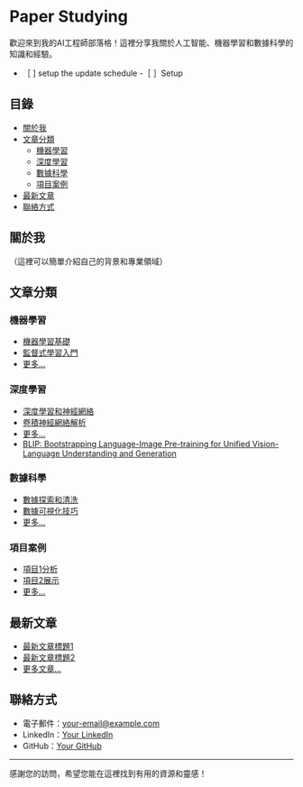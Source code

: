 # Paper Studying

歡迎來到我的AI工程師部落格！這裡分享我關於人工智能、機器學習和數據科學的知識和經驗。

- ［ ] setup the update schedule
-［ ］Setup

## 目錄
- [關於我](#關於我)
- [文章分類](#文章分類)
  - [機器學習](#機器學習)
  - [深度學習](#深度學習)
  - [數據科學](#數據科學)
  - [項目案例](#項目案例)
- [最新文章](#最新文章)
- [聯絡方式](#聯絡方式)

## 關於我
（這裡可以簡單介紹自己的背景和專業領域）

## 文章分類

### 機器學習
- [機器學習基礎](link-to-your-article)
- [監督式學習入門](link-to-your-article)
- [更多...](link-to-category)

### 深度學習
- [深度學習和神經網絡](link-to-your-article)
- [卷積神經網絡解析](link-to-your-article)
- [更多...](link-to-category)
- [BLIP: Bootstrapping Language-Image Pre-training for Unified Vision-Language Understanding and Generation](BLIP.md)

### 數據科學
- [數據探索和清洗](link-to-your-article)
- [數據可視化技巧](link-to-your-article)
- [更多...](link-to-category)

### 項目案例
- [項目1分析](link-to-your-article)
- [項目2展示](link-to-your-article)
- [更多...](link-to-category)

## 最新文章
- [最新文章標題1](link-to-your-article)
- [最新文章標題2](link-to-your-article)
- [更多文章...](link-to-more-articles)

## 聯絡方式
- 電子郵件：[your-email@example.com](mailto:your-email@example.com)
- LinkedIn：[Your LinkedIn](your-linkedin-url)
- GitHub：[Your GitHub](your-github-url)

---

感謝您的訪問，希望您能在這裡找到有用的資源和靈感！
